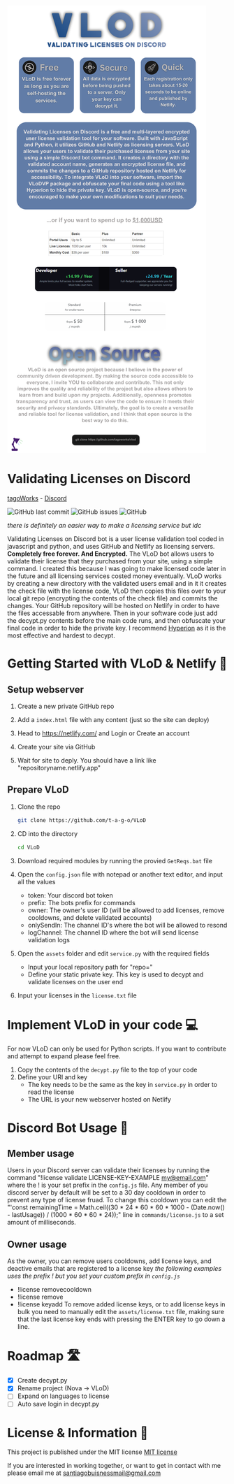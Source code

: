 
![Banner](./header.png)

# Validating Licenses on Discord
[tagoWorks](https://tago.works/) - [Discord](https://tago.works/discord)

![GitHub last commit](https://img.shields.io/github/last-commit/t-a-g-o/vlod)
![GitHub issues](https://img.shields.io/github/issues-raw/t-a-g-o/vlod)
![GitHub](https://img.shields.io/github/license/t-a-g-o/vlod)

*there is definitely an easier way to make a licensing service but idc*

Validating Licenses on Discord bot is a user license validation tool coded in javascript and python, and uses GitHub and Netlify as licensing servers. **Completely free forever. And Encrypted.** The VLoD bot allows
users to validate their license that they purchased from your site, using a simple command. I created this because I was going to make licensed code later in the future and all licensing services costed money eventually.
VLoD works by creating a new directory with the validated users email and in it it creates the check file with the license code, VLoD then copies this files over to your local git repo (encrypting the contents of the check file) and commits the
changes. Your GitHub repository will be hosted on Netlify in order to have the files accessable from anywhere. Then in your software code just add the decypt.py contents before the main code runs, and then obfuscate your final code in order
to hide the private key. I recommend [Hyperion](https://github.com/billythegoat356/Hyperion) as it is the most effective and hardest to decypt.


# Getting Started with VLoD & Netlify 🚀

## Setup webserver
1. Create a new private GitHub repo
   
2. Add a `index.html` file with any content (just so the site can deploy)
   
3. Head to https://netlify.com/ and Login or Create an account
   
4. Create your site via GitHub

5. Wait for site to deply. You should have a link like "repositoryname.netlify.app"

## Prepare VLoD
1. Clone the repo
   ```sh
   git clone https://github.com/t-a-g-o/VLoD
   ```
   
2. CD into the directory
   ```sh
   cd VLoD
   ```
3. Download required modules by running the provied `GetReqs.bat` file
   
4. Open the `config.json` file with notepad or another text editor, and input all the values
   * token: Your discord bot token
   * prefix: The bots prefix for commands
   * owner: The owner's user ID (will be allowed to add licenses, remove cooldowns, and delete validated accounts)
   * onlySendIn: The channel ID's where the bot will be allowed to resond
   * logChannel: The channel ID where the bot will send license validation logs
    
5. Open the `assets` folder and edit `service.py` with the required fields
   * Input your local repository path for "repo="
   * Define your static private key. This key is used to decypt and validate licenses on the user end
    
6. Input your licenses in the `license.txt` file

# Implement VLoD in your code 💻
For now VLoD can only be used for Python scripts. If you want to contribute and attempt to expand please feel free.
1. Copy the contents of the `decypt.py` file to the top of your code
2. Define your URl and key
   * The key needs to be the same as the key in `service.py` in order to read the license
   * The URL is your new webserver hosted on Netlify

# Discord Bot Usage 🤖
## Member usage
Users in your Discord server can validate their licenses by running the command "!license validate LICENSE-KEY-EXAMPLE my@email.com" where the ! is your set prefix in the `config.js` file.
Any member of you discord server by default will be set to a 30 day cooldown in order to prevent any type of license fruad. To change this cooldown you can edit the "'const remainingTime = Math.ceil((30 * 24 * 60 * 60 * 1000 - (Date.now() - lastUsage)) / (1000 * 60 * 60 * 24));" line in `commands/license.js` to a set amount of milliseconds.

## Owner usage
As the owner, you can remove users cooldowns, add license keys, and deactive emails that are registered to a license key
*the following examples uses the prefix ! but you set your custom prefix in `config.js`*
* !license removecooldown <USERID>
* !license remove <EMAILREGISTERED>
* !license keyadd <LICENSEKEY>
To remove added license keys, or to add license keys in bulk you need to manually edit the `assets/license.txt` file, making sure that the last license key ends with pressing the ENTER key to go down a line.

# Roadmap 🛣️
- [x] Create decypt.py
- [x] Rename project (Nova -> VLoD)
- [ ] Expand on languages to license
- [ ] Auto save login in decypt.py

# License & Information 📃
This project is published under the MIT license
[MIT license](./LICENSE)

If you are interested in working together, or want to get in contact with me please email me at santiagobuisnessmail@gmail.com
